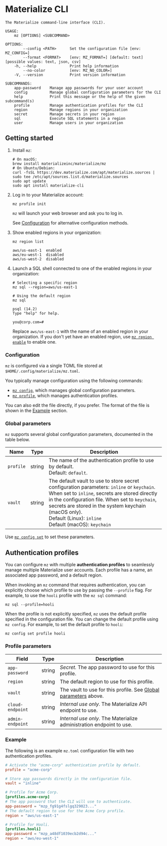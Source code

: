# Materialize CLI

```
The Materialize command-line interface (CLI).

USAGE:
    mz [OPTIONS] <SUBCOMMAND>

OPTIONS:
        --config <PATH>      Set the configuration file [env: MZ_CONFIG=]
        --format <FORMAT>    [env: MZ_FORMAT=] [default: text] [possible values: text, json, csv]
    -h, --help               Print help information
        --no-color           [env: MZ_NO_COLOR=]
    -V, --version            Print version information

SUBCOMMANDS:
    app-password    Manage app passwords for your user account
    config          Manage global configuration parameters for the CLI
    help            Print this message or the help of the given subcommand(s)
    profile         Manage authentication profiles for the CLI
    region          Manage regions in your organization
    secret          Manage secrets in your region
    sql             Execute SQL statements in a region
    user            Manage users in your organization
```

## Getting started

1. Install `mz`:

   ```shell
   # On macOS:
   brew install materializeinc/materialize/mz
   # On Ubuntu/Debian:
   curl -fsSL https://dev.materialize.com/apt/materialize.sources | sudo tee /etc/apt/sources.list.d/materialize.sources
   sudo apt update
   sudo apt install materialize-cli
   ```

2. Log in to your Materialize account:

   ```shell
   mz profile init
   ```

   `mz` will launch your web browser and ask you to log in.

   See [Configuration](#configuration) for alternative configuration methods.

3. Show enabled regions in your organization:

   ```shell
   mz region list
   ```
   ```
   aws/us-east-1  enabled
   aws/eu-west-1  disabled
   aws/us-west-2  disabled
   ```

4. Launch a SQL shell connected to one of the enabled regions in your
   organization:

   ```shell
   # Selecting a specific region
   mz sql --region=aws/us-east-1

   # Using the default region
   mz sql
   ```
   ```
   psql (14.2)
   Type "help" for help.

   you@corp.com=#
   ```

   Replace `aws/us-east-1` with the name of an enabled region in your
   organization. If you don't yet have an enabled region, use
   [`mz region enable`](reference/region) to enable one.

### Configuration

`mz` is configured via a single TOML file stored at
`$HOME/.config/materialize/mz.toml`.

You typically manage configuration using the following commands:

  * [`mz config`](../reference/config), which manages global configuration
    parameters.
  * [`mz profile`](../reference/profile), which manages authentication profiles.

You can also edit the file directly, if you prefer. The format of the file is
shown in the [Example](#example) section.

### Global parameters

`mz` supports several global configuration parameters, documented in the table
below.

Name      | Type   | Description
----------|--------|------------
`profile` | string | The name of the authentication profile to use by default.<br>Default: `default`.
`vault`   | string | The default vault to use to store secret configuration parameters: `inline` or `keychain`. When set to `inline`, secrets are stored directly in the configuration file. When set to `keychain`, secrets are stored in the system keychain (macOS only).<br>Default (Linux): `inline`<br>Default (macOS): `keychain`


Use [`mz config set`](../reference/config#set) to set these parameters.

## Authentication profiles

You can configure `mz` with multiple **authentication profiles** to seamlessly
manage multiple Materialize user accounts. Each profile has a name, an
associated app password, and a default region.

When invoking an `mz` command that requires authentication, you can explicitly
choose which profile to use by passing the `--profile` flag. For example, to use
the `hooli` profile with the `mz sql` command:

```
mz sql --profile=hooli
```

When the profile is not explicitly specified, `mz` uses the default profile
specified in the configuration file. You can change the default profile using
`mz config`. For example, to set the default profile to `hooli`:

```
mz config set profile hooli
```

### Profile parameters

Field             | Type   | Description
------------------|--------|----------------------------
`app-password`    | string | *Secret.* The app password to use for this profile.
`region`          | string | The default region to use for this profile.
`vault`           | string | The vault to use for this profile. See [Global parameters](#global-parameters) above.
`cloud-endpoint`  | string | *Internal use only.* The Materialize API endpoint to use.
`admin-endpoint`  | string | *Internal use only.* The Materialize administration endpoint to use.


### Example

The following is an example `mz.toml` configuration file with two authentication
profiles.

```toml
# Activate the "acme-corp" authentication profile by default.
profile = "acme-corp"

# Store app passwords directly in the configuration file.
vault = "inline"

# Profile for Acme Corp.
[profiles.acme-corp]
# The app password that the CLI will use to authenticate.
app-password = "mzp_fg91g4fslgq329023..."
# The default region to use for the Acme Corp profile.
region = "aws/us-east-1"

# Profile for Hooli.
[profiles.hooli]
app-password = "mzp_a48df1039ecb2d94c..."
region = "aws/eu-west-1"
```
